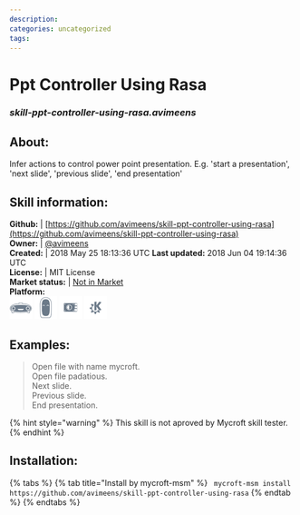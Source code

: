 ```yaml
--- 
description: 
categories: uncategorized   
tags:   
---
```


# Ppt Controller Using Rasa  
### _skill-ppt-controller-using-rasa.avimeens_  
## About:  
Infer actions to control power point presentation. E.g. 'start a presentation', 'next slide', 'previous slide', 'end presentation'

## Skill information:  
**Github:** | [https://github.com/avimeens/skill-ppt-controller-using-rasa](https://github.com/avimeens/skill-ppt-controller-using-rasa)  
**Owner:** | [@avimeens](https://github.com/avimeens)  
**Created:** | 2018 May 25 18:13:36 UTC  **Last updated:** 2018 Jun 04 19:14:36 UTC  
**License:** | MIT License  
**Market status:** | [Not in Market](https://market.mycroft.ai/skill/)  
**Platform:**  
 ![](../.gitbook/assets/mark-1-icon.png)  ![](../.gitbook/assets/mark-2-icon.png)  ![](../.gitbook/assets/picroft-icon.png)  ![](../.gitbook/assets/kde.png)   
## Examples:  
> Open file with name mycroft.  
> Open file padatious.  
> Next slide.  
> Previous slide.  
> End presentation.  
  
{% hint style="warning" %}
This skill is not aproved by Mycroft skill tester.
{% endhint %}
    
## Installation:  
{% tabs %}
{% tab title="Install by mycroft-msm" %}
``` mycroft-msm install https://github.com/avimeens/skill-ppt-controller-using-rasa```
{% endtab %}
  {% endtabs %}
  